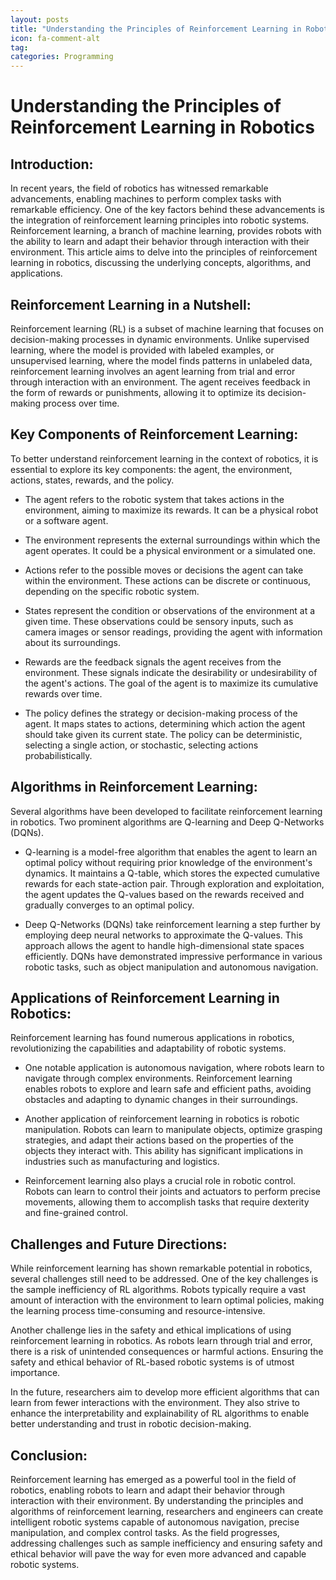 ```yaml
---
layout: posts
title: "Understanding the Principles of Reinforcement Learning in Robotics"
icon: fa-comment-alt
tag:      
categories: Programming
---
```



# Understanding the Principles of Reinforcement Learning in Robotics

## Introduction:
In recent years, the field of robotics has witnessed remarkable advancements, enabling machines to perform complex tasks with remarkable efficiency. One of the key factors behind these advancements is the integration of reinforcement learning principles into robotic systems. Reinforcement learning, a branch of machine learning, provides robots with the ability to learn and adapt their behavior through interaction with their environment. This article aims to delve into the principles of reinforcement learning in robotics, discussing the underlying concepts, algorithms, and applications.

## Reinforcement Learning in a Nutshell:
Reinforcement learning (RL) is a subset of machine learning that focuses on decision-making processes in dynamic environments. Unlike supervised learning, where the model is provided with labeled examples, or unsupervised learning, where the model finds patterns in unlabeled data, reinforcement learning involves an agent learning from trial and error through interaction with an environment. The agent receives feedback in the form of rewards or punishments, allowing it to optimize its decision-making process over time.

## Key Components of Reinforcement Learning:
To better understand reinforcement learning in the context of robotics, it is essential to explore its key components: the agent, the environment, actions, states, rewards, and the policy.

- The agent refers to the robotic system that takes actions in the environment, aiming to maximize its rewards. It can be a physical robot or a software agent.

- The environment represents the external surroundings within which the agent operates. It could be a physical environment or a simulated one.

- Actions refer to the possible moves or decisions the agent can take within the environment. These actions can be discrete or continuous, depending on the specific robotic system.

- States represent the condition or observations of the environment at a given time. These observations could be sensory inputs, such as camera images or sensor readings, providing the agent with information about its surroundings.

- Rewards are the feedback signals the agent receives from the environment. These signals indicate the desirability or undesirability of the agent's actions. The goal of the agent is to maximize its cumulative rewards over time.

- The policy defines the strategy or decision-making process of the agent. It maps states to actions, determining which action the agent should take given its current state. The policy can be deterministic, selecting a single action, or stochastic, selecting actions probabilistically.

## Algorithms in Reinforcement Learning:
Several algorithms have been developed to facilitate reinforcement learning in robotics. Two prominent algorithms are Q-learning and Deep Q-Networks (DQNs).

- Q-learning is a model-free algorithm that enables the agent to learn an optimal policy without requiring prior knowledge of the environment's dynamics. It maintains a Q-table, which stores the expected cumulative rewards for each state-action pair. Through exploration and exploitation, the agent updates the Q-values based on the rewards received and gradually converges to an optimal policy.

- Deep Q-Networks (DQNs) take reinforcement learning a step further by employing deep neural networks to approximate the Q-values. This approach allows the agent to handle high-dimensional state spaces efficiently. DQNs have demonstrated impressive performance in various robotic tasks, such as object manipulation and autonomous navigation.

## Applications of Reinforcement Learning in Robotics:
Reinforcement learning has found numerous applications in robotics, revolutionizing the capabilities and adaptability of robotic systems.

- One notable application is autonomous navigation, where robots learn to navigate through complex environments. Reinforcement learning enables robots to explore and learn safe and efficient paths, avoiding obstacles and adapting to dynamic changes in their surroundings.

- Another application of reinforcement learning in robotics is robotic manipulation. Robots can learn to manipulate objects, optimize grasping strategies, and adapt their actions based on the properties of the objects they interact with. This ability has significant implications in industries such as manufacturing and logistics.

- Reinforcement learning also plays a crucial role in robotic control. Robots can learn to control their joints and actuators to perform precise movements, allowing them to accomplish tasks that require dexterity and fine-grained control.

## Challenges and Future Directions:
While reinforcement learning has shown remarkable potential in robotics, several challenges still need to be addressed. One of the key challenges is the sample inefficiency of RL algorithms. Robots typically require a vast amount of interaction with the environment to learn optimal policies, making the learning process time-consuming and resource-intensive.

Another challenge lies in the safety and ethical implications of using reinforcement learning in robotics. As robots learn through trial and error, there is a risk of unintended consequences or harmful actions. Ensuring the safety and ethical behavior of RL-based robotic systems is of utmost importance.

In the future, researchers aim to develop more efficient algorithms that can learn from fewer interactions with the environment. They also strive to enhance the interpretability and explainability of RL algorithms to enable better understanding and trust in robotic decision-making.

## Conclusion:
Reinforcement learning has emerged as a powerful tool in the field of robotics, enabling robots to learn and adapt their behavior through interaction with their environment. By understanding the principles and algorithms of reinforcement learning, researchers and engineers can create intelligent robotic systems capable of autonomous navigation, precise manipulation, and complex control tasks. As the field progresses, addressing challenges such as sample inefficiency and ensuring safety and ethical behavior will pave the way for even more advanced and capable robotic systems.
